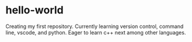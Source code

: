 # hello-world
Creating my first repository.
Currently learning version control, command line, vscode, and python.
Eager to learn c++ next among other languages.
